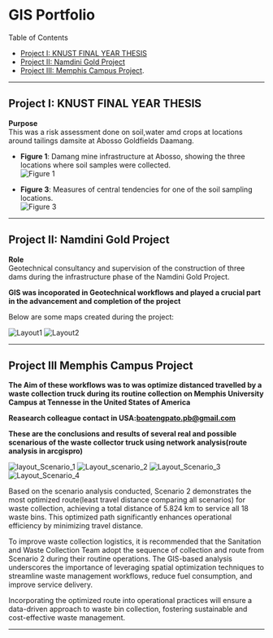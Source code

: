 # GIS Portfolio

 Table of Contents
- [Project I: KNUST FINAL YEAR THESIS](#project-i-KNUST-FINAL-YEAR-THESIS)
- [Project II: Namdini Gold Project](#project-ii-namdini-gold-project)
- [Project III: Memphis Campus Project](#Project-III-Memphis-Campus-Project).

---

## **Project I: KNUST FINAL YEAR THESIS**

 **Purpose**  
This was a risk assessment done on soil,water amd crops at locations around tailings damsite at Abosso Goldfields Daamang. 
  
- **Figure 1**: Damang mine infrastructure at Abosso, showing the three locations where soil samples were collected.  
  ![Figure 1](https://github.com/user-attachments/assets/90d414ab-7680-4d65-8184-d8c22a8f003f)  

- **Figure 3**: Measures of central tendencies for one of the soil sampling locations.  
  ![Figure 3](https://github.com/user-attachments/assets/67959229-c878-41d9-bb99-2de750fb4eea)  

---

## **Project II: Namdini Gold Project**

 **Role**  
Geotechnical consultancy and supervision of the construction of three dams during the infrastructure phase of the Namdini Gold Project.  

**GIS was incoporated in Geotechnical workflows and played a crucial part in the advancement and completion of the project**


Below are some maps created during the project:   

![Layout1](https://github.com/user-attachments/assets/30c4eade-6656-432a-921a-267812c58fd3)
![Layout2](https://github.com/user-attachments/assets/77bd4412-144f-46bc-bb10-bed7bdeb0913)


----

##  **Project III Memphis Campus Project**

**The Aim of these workflows was to was optimize distanced travelled by a waste collection truck during its routine collection on Memphis University Campus at Tennesse in the United States of America**

**Reasearch colleague contact in USA:boatengpato.pb@gmail.com**

**These are the conclusions and results of several real and possible scenarious of the waste collector truck using network analysis(route analysis in arcgispro)**

![layout_Scenario_1](https://github.com/user-attachments/assets/4ab209a6-0dc3-4c93-9ef0-6490ff31dd68)
![Layout_scenario_2](https://github.com/user-attachments/assets/f981c60d-0689-4993-931e-96a9bb1f785c)
![Layout_Scenario_3](https://github.com/user-attachments/assets/1e199065-e332-46c1-997b-c227b2ae16d5)
![Layout_Scenario_4](https://github.com/user-attachments/assets/1cb0b900-1cdf-4b8f-a4d1-611bbf101f4c)


Based on the scenario analysis conducted, Scenario 2 demonstrates the most optimized route(least travel distance comparing all scenarios) for waste collection, achieving a total distance of 5.824 km to service all 18 waste bins. This optimized path significantly enhances operational efficiency by minimizing travel distance.

To improve waste collection logistics, it is recommended that the Sanitation and Waste Collection Team adopt the sequence of collection and route from Scenario 2 during their routine operations. The GIS-based analysis underscores the importance of leveraging spatial optimization techniques to streamline waste management workflows, reduce fuel consumption, and improve service delivery.

Incorporating the optimized route into operational practices will ensure a data-driven approach to waste bin collection, fostering sustainable and cost-effective waste management.

------




















